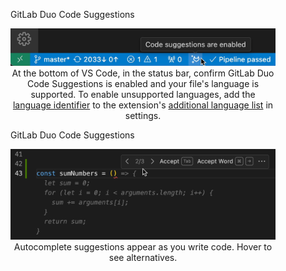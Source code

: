 <figure align="center">
    <div>
        <p align="left">GitLab Duo Code Suggestions</p>
        <img src="2a_statusbar_codesuggestions_enabled.png" alt="Mouse hovering GitLab tanuki icon in status bar. Tool tip describes extension's current state." />
        <figcaption>At the bottom of VS Code, in the status bar, confirm GitLab Duo Code Suggestions is enabled and your file's language is supported. To enable unsupported languages, add the <a href="https://code.visualstudio.com/docs/languages/identifiers#_known-language-identifiers">language identifier</a> to the extension's <a href="https://gitlab.com/gitlab-org/gitlab-vscode-extension#extension-settings
">additional language list</a> in settings.</figcaption>
    </div>
</figure>
<figure align="center">
    <div>
        <p align="left" >GitLab Duo Code Suggestions</p>
        <img src="2b_codesuggestion_accept.png" alt="Mouse hovering over a code suggestion in the editor. VS Code displays a toolbar with the option to toggle alternate suggestions." />
        <figcaption>Autocomplete suggestions appear as you write code. Hover to see alternatives.</figcaption>
    </div>
</figure>
